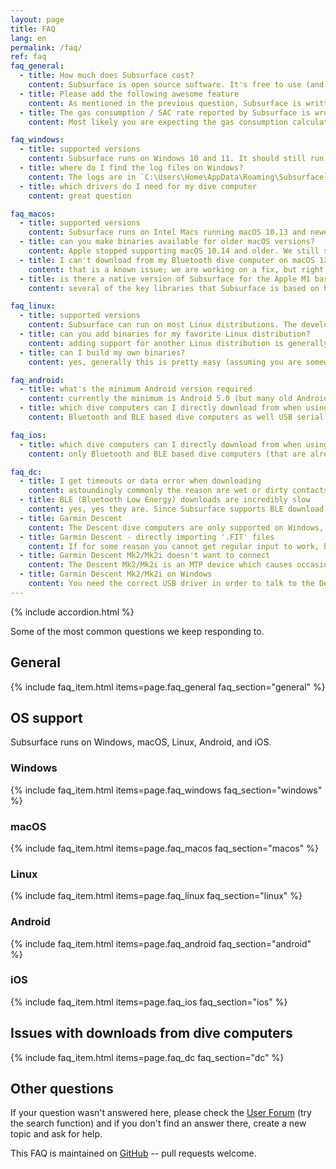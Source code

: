 ```yaml
---
layout: page
title: FAQ
lang: en
permalink: /faq/
ref: faq
faq_general:
  - title: How much does Subsurface cost?
    content: Subsurface is open source software. It's free to use (and no, we aren't looking for donations, either). It's written by a group of enthusiasts who do this in their spare time - including providing the Subsurface Cloud storage and all the other infrastructure. Please understand that this also means that they will respond to your requests when they have time, and they generally don't appreciate being treated like the support team of a commercial vendor. If you'd like a commercial dive log program, there are plenty others to choose from.
  - title: Please add the following awesome feature
    content: As mentioned in the previous question, Subsurface is written and maintained by volunteers. It also has several ten thousand users. The current feature set aims to find a reasonable balance between a user experience that is easy to understand, and addressing the most commonly requested features. New features often get rejected if none of the existing developers feel strongly that they would make a significant difference to the majority of our users.
  - title: The gas consumption / SAC rate reported by Subsurface is wrong
    content: Most likely you are expecting the gas consumption calculation to follow the naive idea gas laws. Unfortunately, real gases aren't ideal gases. And Subsurface [takes the compressibility of gases into account](https://thetheoreticaldiver.org/wordpress/index.php/2017/11/02/when-real-gas-corrections-matter/).

faq_windows:
  - title: supported versions
    content: Subsurface runs on Windows 10 and 11. It should still run on Windows 8 (but then, why would you want to run that). Older versions aren't supported anymore. Please look at the Windows section below for OS specific questions.
  - title: where do I find the log files on Windows?
    content: The logs are in `C:\Users\Home\AppData\Roaming\Subsurface` in the two files `subsurface_out.log` and `subsurface_err.log`
  - title: which drivers do I need for my dive computer
    content: great question

faq_macos:
  - title: supported versions
    content: Subsurface runs on Intel Macs running macOS 10.13 and newer. Subsurface runs on M1 Macs in Rosettastone emulation mode. Please look at the macOS section below for OS specific questions.
  - title: can you make binaries available for older macOS versions?
    content: Apple stopped supporting macOS 10.14 and older. We still support 10.13 and 10.14 - adding even older versions creates a lot of work for the developers for an increasingly small audience
  - title: I can't download from my Bluetooth dive computer on macOS 12 / Monterey
    content: that is a known issue; we are working on a fix, but right now the only option is to download using a mobile device / Subsurface-mobile and sync your dive log using Subsurface Cloud.
  - title: is there a native version of Subsurface for the Apple M1 based Macs
    content: several of the key libraries that Subsurface is based on have only incomplete support for M1 based Macs. We are working on a limited M1 build, but for now you are better off running the Intel binaries.

faq_linux:
  - title: supported versions
    content: Subsurface can run on most Linux distributions. The developers actively maintain builds for current Fedora, openSUSE, and Ubuntu releases. There's also a Subsurface Snap and an AppImage. Generally try a distribution specific binary first. If that doesn't work, try the Snap or the AppImage. Please look at the Linux section below for more questions.
  - title: can you add binaries for my favorite Linux distribution?
    content: adding support for another Linux distribution is generally a lot of work and given the tiny user numbers not likely to happen. But please, talk to us if you think there is a distribution that we should add instead of the three that we currently support (Fedora, openSUSE, Ubuntu).
  - title: can I build my own binaries?
    content: yes, generally this is pretty easy (assuming you are somewhat familiar with C/C++ development under Linux). The `INSTALL` file in the source directory should get you started. Reach out to the developers if you need help beyond that (because likely that means we need to update the `INSTALL` file...)

faq_android:
  - title: what's the minimum Android version required
    content: currently the minimum is Android 5.0 (but many old Android versions have other issues running Subsurface-mobile, e.g. issues with the SSL certificates used on our servers).
  - title: which dive computers can I directly download from when using Subsurface-mobile on Android
    content: Bluetooth and BLE based dive computers as well USB serial dive computers should generally work (assuming they are supported by Subsurface at all, of course). What doesn't work are other USB devices (like USB HID (e.g., Suunto EON Steel family), USB storage (e.g., Uemis Zurich), MTP (e.g., Garmin)).

faq_ios:
  - title: which dive computers can I directly download from when using Subsurface-mobile on iOS
    content: only Bluetooth and BLE based dive computers (that are already supported in Subsurface) work with iOS devices. No cable based downloads are possible.

faq_dc:
  - title: I get timeouts or data error when downloading
    content: astoundingly commonly the reason are wet or dirty contacts or a low battery. It doesn't matter if the dive computer turns on. Download mode often requires much higher stable voltage to work. And sadly we even have seen situations where the vendor dive log will work (because it can do a much better job at 'error correction'), but Subsurface won't download until you have a fresh battery and really clean and really dry contacts.
  - title: BLE (Bluetooth Low Energy) downloads are incredibly slow
    content: yes, yes they are. Since Subsurface supports BLE download from many different dive computers from many different vendors, the code is often not as well tuned for a specific dive computer as the vendor app can be. So unfortunately these downloads are painfully slow. Usually downloading a few dives a day is tedious, but not horrible. But especially a first download with a hundred or more dives can take an hour and longer - and sometimes it is hard to complete the download without running into errors that lead the download to abort. It really pays off to download early and often. And if the dive computer offers a way to download with a USB cable (in addition to BLE, like for example the Suunto EON Steel family), that is definitely preferable especially for that first download.
  - title: Garmin Descent
    content: The Descent dive computers are only supported on Windows, macOS, and Linux, and only for cable based download. There are no plans to support BLE downloads on any platform.
  - title: Garmin Descent - directly importing '.FIT' files
    content: If for some reason you cannot get regular input to work, but have access to the `.FIT` files, you can still use Subsurface to import (or better, download) those. Simply create a folder `...somepath.../Garmin/Activity` and copy the `.FIT` files into that folder. Now start a Subsurface download and enter `...somepath...` (without the `Garmin/Actity` part) in the Connection field and press Download.
  - title: Garmin Descent Mk2/Mk2i doesn't want to connect
    content: The Descent Mk2/Mk2i is an MTP device which causes occasional problems when trying to download from it using Subsurface. MTP supports only a single connection, so other MTP apps may prevent Subsurface from talking to your dive computer. Exit apps like the Android File Transfer.
  - title: Garmin Descent Mk2/Mk2i on Windows
    content: You need the correct USB driver in order to talk to the Descent Mk2/Mk2i:<br>- download [Zadig 2.6](https://zadig.akeo.ie/) and run it<br>- plug in the Descent and select MTP<br>- wait for Zadig to offer the Descent as an option (this may require an unplug / replug cycle)<br>- select the Descent and tell Zadig to install `libusb-win32` (wait for this to finish which takes a while)<br>- unplug the Descent and plug it back in, again selecting MTP<br>- now Subsurface is able to download from it (don't enter anything in the connection field
---
```



{% include accordion.html %}

Some of the most common questions we keep responding to.

<h2>General</h2>

{% include faq_item.html items=page.faq_general faq_section="general" %}

<h2>OS support</h2>

Subsurface runs on Windows, macOS, Linux, Android, and iOS.

<h3>Windows</h3>

{% include faq_item.html items=page.faq_windows faq_section="windows" %}

<h3>macOS</h3>

{% include faq_item.html items=page.faq_macos faq_section="macos" %}

<h3>Linux</h3>

{% include faq_item.html items=page.faq_linux faq_section="linux" %}

<h3>Android</h3>

{% include faq_item.html items=page.faq_android faq_section="android" %}

<h3>iOS</h3>

{% include faq_item.html items=page.faq_ios faq_section="ios" %}

<h2>Issues with downloads from dive computers</h2>

{% include faq_item.html items=page.faq_dc faq_section="dc" %}

<h2>Other questions</h2>

If your question wasn't answered here, please check the [User Forum](https://subsurface-divelog.org/user-forum/) (try the search function) and if you don't find an answer there, create a new topic and ask for help.

This FAQ is maintained on [GitHub](https://github.com/subsurface/subsurface.github.io) -- pull requests welcome.
